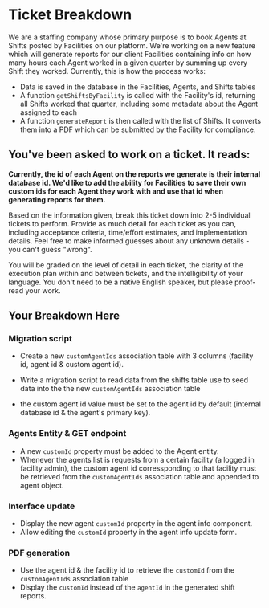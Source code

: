 # Ticket Breakdown

We are a staffing company whose primary purpose is to book Agents at Shifts posted by Facilities on our platform. We're working on a new feature which will generate reports for our client Facilities containing info on how many hours each Agent worked in a given quarter by summing up every Shift they worked. Currently, this is how the process works:

- Data is saved in the database in the Facilities, Agents, and Shifts tables
- A function `getShiftsByFacility` is called with the Facility's id, returning all Shifts worked that quarter, including some metadata about the Agent assigned to each
- A function `generateReport` is then called with the list of Shifts. It converts them into a PDF which can be submitted by the Facility for compliance.

## You've been asked to work on a ticket. It reads:

**Currently, the id of each Agent on the reports we generate is their internal database id. We'd like to add the ability for Facilities to save their own custom ids for each Agent they work with and use that id when generating reports for them.**

Based on the information given, break this ticket down into 2-5 individual tickets to perform. Provide as much detail for each ticket as you can, including acceptance criteria, time/effort estimates, and implementation details. Feel free to make informed guesses about any unknown details - you can't guess "wrong".

You will be graded on the level of detail in each ticket, the clarity of the execution plan within and between tickets, and the intelligibility of your language. You don't need to be a native English speaker, but please proof-read your work.

## Your Breakdown Here

### Migration script

- Create a new `customAgentIds` association table with 3 columns (facility id, agent id & custom agent id).

- Write a migration script to read data from the shifts table use to seed data into the the new `customAgentIds` association table

- the custom agent id value must be set to the agent id by default (internal database id & the agent's primary key).

### Agents Entity & GET endpoint

- A new `customId` property must be added to the Agent entity.
- Whenever the agents list is requests from a certain facility (a logged in facility admin), the custom agent id corressponding to that facility must be retrieved from the `customAgentIds` association table and appended to agent object.

### Interface update

- Display the new agent `customId` property in the agent info component.
- Allow editing the `customId` property in the agent info update form.

### PDF generation

- Use the agent id & the facility id to retrieve the `customId` from the `customAgentIds` association table
- Display the `customId` instead of the `agentId` in the generated shift reports.
